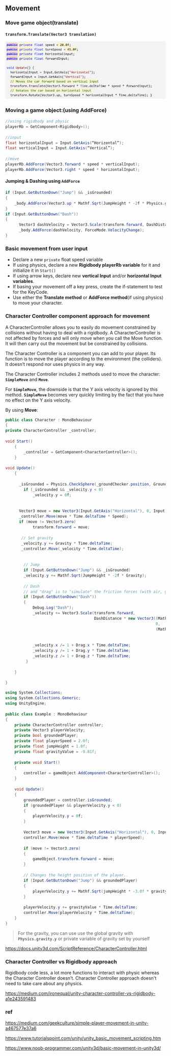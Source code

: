 ## Movement

### Move game object(translate)
**`transform.Translate(Vector3 translation)`**

![](./translate().png)


### Moving a game object:(using AddForce)

```cs
//using rigidbody and physic
playerRb = GetComponent<Rigidbody>();

//input
float horizontalInput = Input.GetAxis(“Horizontal”);
float verticalInput = Input.GetAxis(“Vertical”);

//move
playerRb.AddForce(Vector3.forward * speed * verticalInput);
playerRb.AddForce(Vector3.right * speed * horizontalInput);
```

#### Jumping & Dashing using `AddForce`

```cs
if (Input.GetButtonDown("Jump") && _isGrounded)
{
    _body.AddForce(Vector3.up * Mathf.Sqrt(JumpHeight * -2f * Physics.gravity.y), ForceMode.VelocityChange);
}
if (Input.GetButtonDown("Dash"))
{
      Vector3 dashVelocity = Vector3.Scale(transform.forward, DashDistance * new Vector3((Mathf.Log(1f / (Time.deltaTime *   _body.drag + 1)) / -Time.deltaTime), 0, (Mathf.Log(1f / (Time.deltaTime * _body.drag + 1)) / -Time.deltaTime)));
      _body.AddForce(dashVelocity, ForceMode.VelocityChange);
}
```





### Basic movement from user input

- Declare a new `private` float speed variable
- If using physics, declare a new **Rigidbody playerRb variable** for it and initialize it in `Start()`
- If using arrow keys, declare new **vertical Input** and/or **horizontal Input variables**.
- If basing your movement off a key press, create the if-statement to test for the KeyCode.
- Use either the **Translate method** or **AddForce method**(if using physics) to move your character.



### Character Controller component approach for movement
A CharacterController allows you to easily do movement constrained by collisions without having to deal with a rigidbody. A CharacterController is not affected by forces and will only move when you call the Move function. It will then carry out the movement but be constrained by collisions.

The Character Controller is a component you can add to your player. Its function is to move the player according to the environment (the colliders).
It doesn’t respond nor uses physics in any way.


The Character Controller includes 2 methods used to move the character: **`SimpleMove`** and **`Move`**.

For **`SimpleMove`**, the downside is that the Y axis velocity is ignored by this method. **`SimpleMove`** becomes very quickly limiting by the fact that you have no effect on the Y axis velocity.

By using **Move**:
```cs
public class Character : MonoBehaviour
{ 
private CharacterController _controller;

void Start()
    {
        _controller = GetComponent<CharacterController>();
    }
    
void Update()
    {

      _isGrounded = Physics.CheckSphere(_groundChecker.position, GroundDistance, Ground, QueryTriggerInteraction.Ignore);
        if (_isGrounded && _velocity.y < 0)
            _velocity.y = 0f;


      Vector3 move = new Vector3(Input.GetAxis("Horizontal"), 0, Input.GetAxis("Vertical"));
      _controller.Move(move * Time.deltaTime * Speed);
      if (move != Vector3.zero)
            transform.forward = move;

       // Set gravity 
       _velocity.y += Gravity * Time.deltaTime;
       _controller.Move(_velocity * Time.deltaTime);


        // Jump
        if (Input.GetButtonDown("Jump") && _isGrounded)
        _velocity.y += Mathf.Sqrt(JumpHeight * -2f * Gravity);

        // Dash
        // and "drag" is to "simulate" the friction forces (with air, ground etc…). Drag is an arbitrary value between 0 and Infinity
        if (Input.GetButtonDown("Dash"))
        {
            Debug.Log("Dash");
            _velocity += Vector3.Scale(transform.forward, 
                                       DashDistance * new Vector3((Mathf.Log(1f / (Time.deltaTime * Drag.x + 1)) / Time.deltaTime), 
                                                                  0, 
                                                                  (Mathf.Log(1f / (Time.deltaTime * Drag.z + 1)) / -Time.deltaTime)));

            
            _velocity.x /= 1 + Drag.x * Time.deltaTime;
            _velocity.y /= 1 + Drag.y * Time.deltaTime;
            _velocity.z /= 1 + Drag.z * Time.deltaTime;
         }

    }
    
}

```



```cs
using System.Collections;
using System.Collections.Generic;
using UnityEngine;

public class Example : MonoBehaviour
{
    private CharacterController controller;
    private Vector3 playerVelocity;
    private bool groundedPlayer;
    private float playerSpeed = 2.0f;
    private float jumpHeight = 1.0f;
    private float gravityValue = -9.81f;

    private void Start()
    {
        controller = gameObject.AddComponent<CharacterController>();
    }

    void Update()
    {
        groundedPlayer = controller.isGrounded;
        if (groundedPlayer && playerVelocity.y < 0)
        {
            playerVelocity.y = 0f;
        }

        Vector3 move = new Vector3(Input.GetAxis("Horizontal"), 0, Input.GetAxis("Vertical"));
        controller.Move(move * Time.deltaTime * playerSpeed);

        if (move != Vector3.zero)
        {
            gameObject.transform.forward = move;
        }

        // Changes the height position of the player..
        if (Input.GetButtonDown("Jump") && groundedPlayer)
        {
            playerVelocity.y += Mathf.Sqrt(jumpHeight * -3.0f * gravityValue);
        }

        playerVelocity.y += gravityValue * Time.deltaTime;
        controller.Move(playerVelocity * Time.deltaTime);
    }
}

```


> For the gravity, you can use use the global gravity with **`Physics.gravity.y`** or private variable of gravity set by yourself

https://docs.unity3d.com/ScriptReference/CharacterController.html


### Character Controller vs Rigidbody approach

Rigidbody code less, a lot more functions to interact with physic whereas the Character Controller doesn’t.
Character Controller approach doesn't need to take care about any physics.

https://medium.com/ironequal/unity-character-controller-vs-rigidbody-a1e243591483



### ref

https://medium.com/geekculture/simple-player-movement-in-unity-a467577e37a6

https://www.tutorialspoint.com/unity/unity_basic_movement_scripting.htm

https://www.noob-programmer.com/unity3d/basic-movement-in-unity3d/





